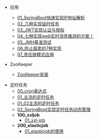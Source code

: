
  - 应用
    - [01_SpringBoot快速实现IP地址解析](应用/normal/01_SpringBoot快速实现IP地址解析.md)
    - [02_几种实现延时任务](应用/normal/01几种实现延时任务.md)
    - [03_JWT实现认证与授权](应用/normal/01JWT_token.md)
    - [04_七种实现web实时消息推送的方案！](应用/normal/04_七种实现web实时消息推送的方案.md)
    - [05_JMH基准测试](应用/normal/05_JMH基准测试.md)
    - [06_防止超卖的7种实现](应用/normal/06_防止超卖的7种实现.md)
    - [07_责任链模式应用](应用/normal/07_责任链模式应用.md)


  - ZooKeeper 
    - [ZooKeeper安装](应用/zookeeper/01_ZooKeeper安装.md)


  [comment]: <> "分布式定时任务"
- 定时任务
  - [00_cron表达式](应用/定时任务/cron表达式.md)
  - [01_主流的定时任务](应用/定时任务/主流的分布式定时任务.md)
  - [01_02主流的定时任务](应用/定时任务/01_02主流的定时任务.md)
  - [02_SpringBoot实现定时任务动态管理](应用/定时任务/SpringBoot实现定时任务动态管理.md)
  - **100_xxljob**
    - [01_xxl-job](应用/定时任务/xxl-job/01xxljob使用.md)
  - **200_elasticjob**
    - [01_elasticjob的使用](应用/定时任务/ElasticJob/elasticjob的使用.md)